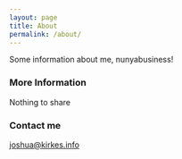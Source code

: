```yaml
---
layout: page
title: About
permalink: /about/
---
```


Some information about me, nunyabusiness!

### More Information

Nothing to share 

### Contact me

[joshua@kirkes.info](mailto:joshua@kirkes.info)

